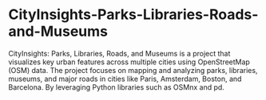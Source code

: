 # CityInsights-Parks-Libraries-Roads-and-Museums
CityInsights: Parks, Libraries, Roads, and Museums is a project that visualizes key urban features across multiple cities using OpenStreetMap (OSM) data. The project focuses on mapping and analyzing parks, libraries, museums, and major roads in cities like Paris, Amsterdam, Boston, and Barcelona. By leveraging Python libraries such as OSMnx and pd.
